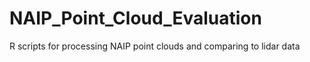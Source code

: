 # NAIP_Point_Cloud_Evaluation
R scripts for processing NAIP point clouds and comparing to lidar data
